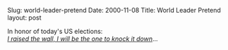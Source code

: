 Slug: world-leader-pretend
Date: 2000-11-08
Title: World Leader Pretend
layout: post

In honor of today&#39;s US elections:<br />
<a href="http://www.ciudadfutura.com/rem/letras/green/leaderpret.html"><i>I raised the wall, I will be the one to knock it down</i></a>...

